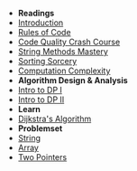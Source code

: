 <!-- TODO: Complete with your own sidebar structure and enable sidebar in index.html - or delete this file. -->

- **Readings**
- [Introduction](README.md 'Introduction - kunjiajia')
- [Rules of Code](rules-of-code.md 'Rules of Code - kunjiajia')
- [Code Quality Crash Course](12-tricks-to-improve-code-quality.md 'Code Quality Tricks - kunjiajia')
- [String Methods Mastery](string-methods-mastery.md 'String Methods Mastery - kunjiajia')
- [Sorting Sorcery](sorting-sorcery.md 'Sorting Sorcery - kunjiajia')
- [Computation Complexity](computational-complexity.md 'Computation Complexity - kunjiajia')
- **Algorithm Design & Analysis**
- [Intro to DP I](algo-design/dp-i.md 'Dynamic Programming I- kunjiajia')
- [Intro to DP II](algo-design/dp-ii.md 'Dynamic Programming II - kunjiajia')
- **Learn**
- [Dijkstra's Algorithm](dijkstras-algo.md "Dijkstra's Algorithm - kunjiajia")
- **Problemset**
- [String](problemset/string.md 'String - kunjiajia')
- [Array](problemset/array.md 'Array - kunjiajia')
- [Two Pointers](problemset/two_pointers.md 'Two Pointers - kunjiajia')

